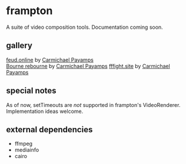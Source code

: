 # frampton
A suite of video composition tools. Documentation coming soon.

## gallery

[feud.online](http://www.feud.online/) by [Carmichael Payamps](http://www.carmichael.xyz)  
[Bourne rebourne](http://www.carmichael.xyz/rebourne/) by [Carmichael Payamps](http://www.carmichael.xyz)
[fffight.site](http://www.fffight.site/) by [Carmichael Payamps](http://www.carmichael.xyz)

## special notes

As of now, setTimeouts are *not* supported in frampton's VideoRenderer. Implementation ideas welcome.

## external dependencies

* ffmpeg
* mediainfo
* cairo
